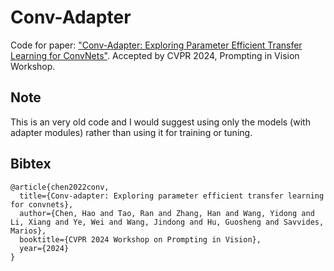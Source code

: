 # Conv-Adapter

Code for paper: ["Conv-Adapter: Exploring Parameter Efficient Transfer Learning for ConvNets"](https://arxiv.org/abs/2208.07463).
Accepted by CVPR 2024, Prompting in Vision Workshop.


## Note
This is an very old code and I would suggest using only the models (with adapter modules) rather than using it for training or tuning.


## Bibtex
```
@article{chen2022conv,
  title={Conv-adapter: Exploring parameter efficient transfer learning for convnets},
  author={Chen, Hao and Tao, Ran and Zhang, Han and Wang, Yidong and Li, Xiang and Ye, Wei and Wang, Jindong and Hu, Guosheng and Savvides, Marios},
  booktitle={CVPR 2024 Workshop on Prompting in Vision},
  year={2024}
}
```

